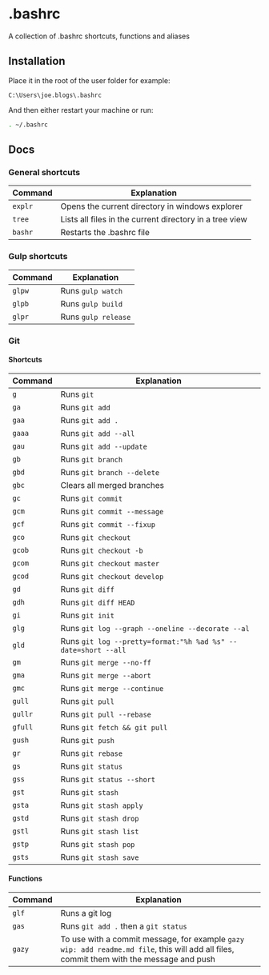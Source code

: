 # .bashrc

A collection of .bashrc shortcuts, functions and aliases

## Installation

Place it in the root of the user folder for example:

```
C:\Users\joe.blogs\.bashrc
```

And then either restart your machine or run:

```bash
. ~/.bashrc
```

## Docs
### General shortcuts
| Command | Explanation |
| ------ | ------ |
| `explr` | Opens the current directory in windows explorer |
| `tree` | Lists all files in the current directory in a tree view |
| `bashr` | Restarts the .bashrc file |

### Gulp shortcuts
| Command | Explanation |
| ------ | ------ |
| `glpw` | Runs `gulp watch` |
| `glpb` | Runs `gulp build` |
| `glpr` | Runs `gulp release` |

### Git
#### Shortcuts
| Command | Explanation |
| ------ | ------ |
| `g` | Runs `git` |
| `ga` | Runs `git add` |
| `gaa` | Runs `git add .` |
| `gaaa` | Runs `git add --all` |
| `gau` | Runs `git add --update` |
| `gb` | Runs `git branch` |
| `gbd` | Runs `git branch --delete` |
| `gbc` | Clears all merged branches |
| `gc` | Runs `git commit` |
| `gcm` | Runs `git commit --message` |
| `gcf` | Runs `git commit --fixup` |
| `gco` | Runs `git checkout` |
| `gcob` | Runs `git checkout -b` |
| `gcom` | Runs `git checkout master` |
| `gcod` | Runs `git checkout develop` |
| `gd` | Runs `git diff` |
| `gdh` | Runs `git diff HEAD` |
| `gi` | Runs `git init` |
| `glg` | Runs `git log --graph --oneline --decorate --al` |
| `gld` | Runs `git log --pretty=format:"%h %ad %s" --date=short --all` |
| `gm` | Runs `git merge --no-ff` |
| `gma` | Runs `git merge --abort` |
| `gmc` | Runs `git merge --continue` |
| `gull` | Runs `git pull` |
| `gullr` | Runs `git pull --rebase` |
| `gfull` | Runs `git fetch && git pull` |
| `gush` | Runs `git push` |
| `gr` | Runs `git rebase` |
| `gs` | Runs `git status` |
| `gss` | Runs `git status --short` |
| `gst` | Runs `git stash` |
| `gsta` | Runs `git stash apply ` |
| `gstd` | Runs `git stash drop ` |
| `gstl` | Runs `git stash list ` |
| `gstp` | Runs `git stash pop ` |
| `gsts` | Runs `git stash save ` |

#### Functions

| Command | Explanation |
| ------ | ------ |
| `glf` | Runs a git log |
| `gas` | Runs `git add .` then a `git status` |
| `gazy` | To use with a commit message, for example `gazy wip: add readme.md file`, this will add all files, commit them with the message and push |
